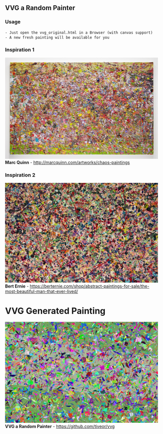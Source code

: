 ## VVG a Random Painter

### Usage
```
- Just open the vvg_original.html in a Browser (with canvas support)
- A new fresh painting will be available for you
```

### Inspiration 1
![Marc Quinn - Pool Party](examples/marcquinn_pp.jpg)
**Marc Quinn** -
http://marcquinn.com/artworks/chaos-paintings

### Inspiration 2
![Bert Ernie - The Most Beautiful Man That Ever Lived](examples/berternie_tmbmtel.jpg)
**Bert Ernie** - https://berternie.com/shop/abstract-paintings-for-sale/the-most-beautiful-man-that-ever-lived/


# VVG Generated Painting
![VVG demo](examples/vvg_demo.png)
**VVG a Random Painter** - https://github.com/tiveor/vvg